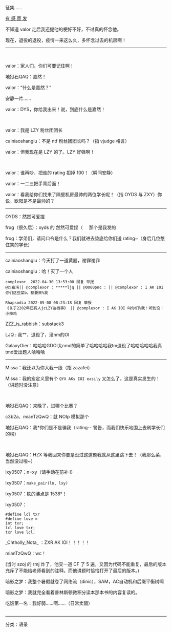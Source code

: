  
  
征集……  
  
[有 感 而 发](https://www.luogu.com.cn/blog/308133/tong-xue-yu-lu)  
  
不知道 valor 走后我还提他的梗好不好，不过真的怀念他。  
  
现在，退役的退役，疫情一来这么久，多怀念过去的机房啊！  
  
----  
  
  
$~$  
  
valor：家人们，你们可要记住啊！  
  
地狱石QAQ：嘉然！  
  
valor：“什么是嘉然？”  
  
安静一片……  
  
valor：DYS，你给我出来！说，到底什么是嘉然！  
  
$~$  
  
valor：我是 LZY 粉丝团团长  
  
cainiaoshanglu：不是 ntf 粉丝团团长吗？（指 vjudge 格言）  
  
valor：但我现在是 LZY 的了。LZY 好强啊！  
  
$~$  
  
valor：谁再吵，把谁的 rating 扣掉 100！（瞬间安静）  
  
valor：一二三把手背后面！  
  
valor：看我给你们找来了隔壁机房最帅的两位学长呢！（指 OYDS 与 ZXY）你说，欧阳是不是最帅的？  
  
----  
  
  
OYDS：然然可爱捏  
  
frog（很久后）：oyds 的 然然可爱捏（$~~~~$ 那个是我发的  
  
frog：学弟们，请问口令是什么？我们就进去垫底给你们送 rating~（身后几位憋住笑的学长）  
  
----  
  
  
cainiaoshanglu：今天打了一道黄题，谢罪谢罪  
  
cainiaoshanglu：哈！灭了一个人  
```  
complexor  2022-04-30 13:53:00 回复 举报  
@刘嘉琦|| @complexor : *****ljq || @0000pnc : || @complexor : I AK IOI 你们这些菜b，都要来%我  
```  
```  
Rhapsodia 2022-05-08 08:23:18 回复 举报  
《关于2202年还有人jcLZY这档事》 || @complexor : I AK IOI 叫你们%我！听到没！小辣鸡  
```  
  
ZZZ\_is\_rabbish：substack3  
  
LJQ : 我艹，退役了，滚nm的OI  
  
GalaxyOier：哈哈哈GDOI太nmd的简单了哈哈哈哈我tm退役了哈哈哈哈哈我真tmd爱出题人哈哈哈  
  
----  
  
  
Missa：我还以为你大我一级（指 zazafei）  
  
Missa：我的宏定义里有个 `QYX AKs IOI easily` 又怎么了，这是真实发生的！（讲题时没注意）  
  
$~$  
  
地狱石QAQ：来晚了，进哪个比赛？  
  
c3b2a、mianTzQwQ：就 NOIp 模拟那个  
  
地狱石QAQ：我\*你们是不是骗我（rating\-\- 警告，而我们快乐地围上去刷学长们的榜）  
  
$~$  
  
地狱石QAQ：HZX 等我回来你要是没过这道题我就从这里跳下去！（我那么菜，当然没过啦~）  
  
lxy0507：n=xy（请手动在前补 l）  
  
lxy0507：`make_pair(ln, lxy)`  
  
lxy0507：铁的沸点是 $1538$°！  
  
lxy0507：  
```  
#define lcl txr  
#define love =  
int txr;  
lcl love txr;  
txr love lcl;  
```  
  
\_Chtholly\_Nota\_ ：ZXR AK IOI！！！！！  
  
mianTzQwQ：wc！  
  
\(当时 szoj 的 rmj 炸了，他交一道 CF 了 5 遍，又因为代码不能重复，最后的版本充斥了不能给老师看到的注释。而他讲题时恰恰打开了最后的版本。\)  
  
暗影之梦：我整个暑假就卷了网络流（dinic），SAM，AC自动机和后缀平衡树啊  
  
暗影之梦：我就完全看着普林斯顿微积分读本那本书的内容复读的。  
  
吃饭第一名：我好弱……啊……（日常卖弱）  
<br>  
  

-----
分类：语录
